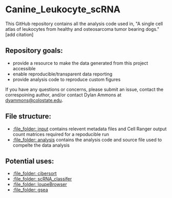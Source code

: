 # Canine_Leukocyte_scRNA

This GitHub repository contains all the analysis code used in, "A single cell atlas of leukocytes from healthy and osteosarcoma tumor bearing dogs." [add citation]

## Repository goals: 
- provide a resource to make the data generated from this project accessible
- enable reproducible/transparent data reporting
- provide analysis code to reproduce custom figures

If you have any questions or concerns, please submit an issue, contact the correspoining author, and/or contact Dylan Ammons at dyammons@colostate.edu.

## File structure:
- [:file\_folder: input](/input) contains relevent metadata files and Cell Ranger output count matrices required for a repoducible run
- [:file\_folder: analysis](/analysis) contains the analysis code and source file used to compelte the data analysis

## Potential uses:
- [:file\_folder: cibersort](/cibersort)
- [:file\_folder: scRNA_classifer](/scRNA_classifer)
- [:file\_folder: loupeBrowser](/loupeBrowser)
- [:file\_folder: gsea](/gsea)
